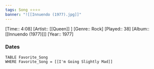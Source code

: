 ```yaml
---
tags: Song ⭐⭐⭐⭐ 
banner: "![[Innuendo (1977).jpg]]"
---
```

[Time:: 4:08]
[Artist:: [[Queen]] ]
[Genre:: Rock]
[Played:: 38]
[Album:: [[Innuendo (1977)]]]
[Year:: 1977]
### Dates
````dataview
TABLE Favorite_Song
WHERE Favorite_Song = [[I'm Going Slightly Mad]]
````